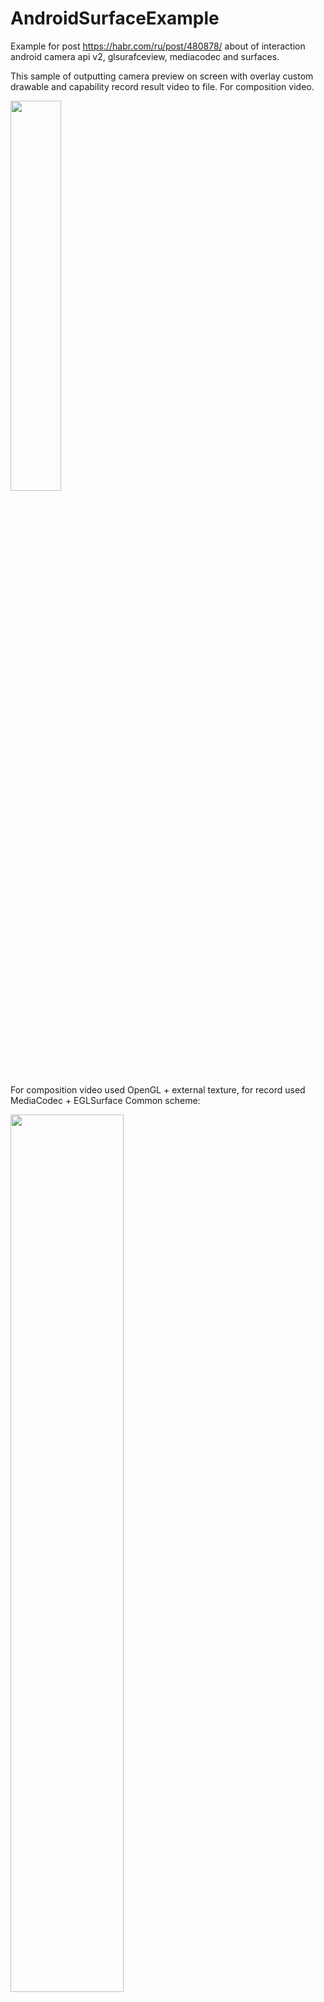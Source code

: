 # AndroidSurfaceExample
Example for post https://habr.com/ru/post/480878/ about of interaction android camera api v2, glsurafceview, mediacodec and surfaces.

This sample of outputting  camera preview on screen with overlay custom drawable and capability record result video to file.
For composition video. 


<img src="https://github.com/tttzof351/AndroidSurfaceExample/blob/master/img/Screenshot.png" width="40%">


For composition video used OpenGL + external texture, for record used MediaCodec + EGLSurface
Common scheme:

<img src="https://github.com/tttzof351/AndroidSurfaceExample/blob/master/img/two_surfaces.png" width="60%">

Because camera api, glsurfaceview, mediacodec etc have async api we wrap work with them in state machines:

<img src="https://github.com/tttzof351/AndroidSurfaceExample/blob/master/img/full_diagram.png" width="50%">


